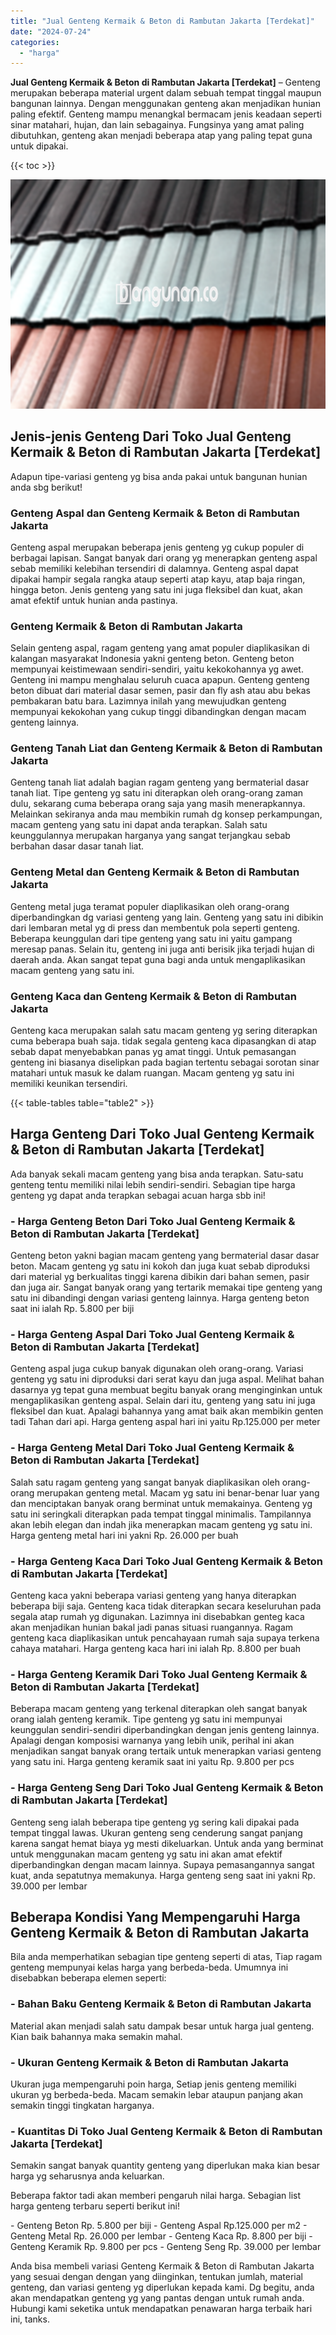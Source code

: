 ```yaml
---
title: "Jual Genteng Kermaik & Beton di Rambutan Jakarta [Terdekat]"
date: "2024-07-24"
categories: 
  - "harga"
---
```


**Jual Genteng Kermaik & Beton di Rambutan Jakarta \[Terdekat\]** – Genteng merupakan beberapa material urgent dalam sebuah tempat tinggal maupun bangunan lainnya. Dengan menggunakan genteng akan menjadikan hunian paling efektif. Genteng mampu menangkal bermacam jenis keadaan seperti sinar matahari, hujan, dan lain sebagainya. Fungsinya yang amat paling dibutuhkan, genteng akan menjadi beberapa atap yang paling tepat guna untuk dipakai.

{{< toc >}}

![Jual Genteng Kermaik & Beton di Rambutan Jakarta [Terdekat]](/images/genteng-minimalis-murah12.png)

## Jenis-jenis Genteng Dari Toko Jual Genteng Kermaik & Beton di Rambutan Jakarta \[Terdekat\]

Adapun tipe-variasi genteng yg bisa anda pakai untuk bangunan hunian anda sbg berikut!

### Genteng Aspal dan Genteng Kermaik & Beton di Rambutan Jakarta

Genteng aspal merupakan beberapa jenis genteng yg cukup populer di berbagai lapisan. Sangat banyak dari orang yg menerapkan genteng aspal sebab memiliki kelebihan tersendiri di dalamnya. Genteng aspal dapat dipakai hampir segala rangka ataup seperti atap kayu, atap baja ringan, hingga beton. Jenis genteng yang satu ini juga fleksibel dan kuat, akan amat efektif untuk hunian anda pastinya.

### Genteng Kermaik & Beton di Rambutan Jakarta

Selain genteng aspal, ragam genteng yang amat populer diaplikasikan di kalangan masyarakat Indonesia yakni genteng beton. Genteng beton mempunyai keistimewaan sendiri-sendiri, yaitu kekokohannya yg awet. Genteng ini mampu menghalau seluruh cuaca apapun. Genteng genteng beton dibuat dari material dasar semen, pasir dan fly ash atau abu bekas pembakaran batu bara. Lazimnya inilah yang mewujudkan genteng mempunyai kekokohan yang cukup tinggi dibandingkan dengan macam genteng lainnya.

### Genteng Tanah Liat dan Genteng Kermaik & Beton di Rambutan Jakarta

Genteng tanah liat adalah bagian ragam genteng yang bermaterial dasar tanah liat. Tipe genteng yg satu ini diterapkan oleh orang-orang zaman dulu, sekarang cuma beberapa orang saja yang masih menerapkannya. Melainkan sekiranya anda mau membikin rumah dg konsep perkampungan, macam genteng yang satu ini dapat anda terapkan. Salah satu keunggulannya merupakan harganya yang sangat terjangkau sebab berbahan dasar dasar tanah liat.

### Genteng Metal dan Genteng Kermaik & Beton di Rambutan Jakarta

Genteng metal juga teramat populer diaplikasikan oleh orang-orang diperbandingkan dg variasi genteng yang lain. Genteng yang satu ini dibikin dari lembaran metal yg di press dan membentuk pola seperti genteng. Beberapa keunggulan dari tipe genteng yang satu ini yaitu gampang meresap panas. Selain itu, genteng ini juga anti berisik jika terjadi hujan di daerah anda. Akan sangat tepat guna bagi anda untuk mengaplikasikan macam genteng yang satu ini.

### Genteng Kaca dan Genteng Kermaik & Beton di Rambutan Jakarta

Genteng kaca merupakan salah satu macam genteng yg sering diterapkan cuma beberapa buah saja. tidak segala genteng kaca dipasangkan di atap sebab dapat menyebabkan panas yg amat tinggi. Untuk pemasangan genteng ini biasanya diselipkan pada bagian tertentu sebagai sorotan sinar matahari untuk masuk ke dalam ruangan. Macam genteng yg satu ini memiliki keunikan tersendiri.

{{< table-tables table="table2" >}}

## Harga Genteng Dari Toko Jual Genteng Kermaik & Beton di Rambutan Jakarta \[Terdekat\]

Ada banyak sekali macam genteng yang bisa anda terapkan. Satu-satu genteng tentu memiliki nilai lebih sendiri-sendiri. Sebagian tipe harga genteng yg dapat anda terapkan sebagai acuan harga sbb ini!

### \- Harga Genteng Beton Dari Toko Jual Genteng Kermaik & Beton di Rambutan Jakarta \[Terdekat\]

Genteng beton yakni bagian macam genteng yang bermaterial dasar dasar beton. Macam genteng yg satu ini kokoh dan juga kuat sebab diproduksi dari material yg berkualitas tinggi karena dibikin dari bahan semen, pasir dan juga air. Sangat banyak orang yang tertarik memakai tipe genteng yang satu ini dibandingi dengan variasi genteng lainnya. Harga genteng beton saat ini ialah Rp. 5.800 per biji

### \- Harga Genteng Aspal Dari Toko Jual Genteng Kermaik & Beton di Rambutan Jakarta \[Terdekat\]

Genteng aspal juga cukup banyak digunakan oleh orang-orang. Variasi genteng yg satu ini diproduksi dari serat kayu dan juga aspal. Melihat bahan dasarnya yg tepat guna membuat begitu banyak orang menginginkan untuk mengaplikasikan genteng aspal. Selain dari itu, genteng yang satu ini juga fleksibel dan kuat. Apalagi bahannya yang amat baik akan membikin genten tadi Tahan dari api. Harga genteng aspal hari ini yaitu Rp.125.000 per meter

### \- Harga Genteng Metal Dari Toko Jual Genteng Kermaik & Beton di Rambutan Jakarta \[Terdekat\]

Salah satu ragam genteng yang sangat banyak diaplikasikan oleh orang-orang merupakan genteng metal. Macam yg satu ini benar-benar luar yang dan menciptakan banyak orang berminat untuk memakainya. Genteng yg satu ini seringkali diterapkan pada tempat tinggal minimalis. Tampilannya akan lebih elegan dan indah jika menerapkan macam genteng yg satu ini. Harga genteng metal hari ini yakni Rp. 26.000 per buah

### \- Harga Genteng Kaca Dari Toko Jual Genteng Kermaik & Beton di Rambutan Jakarta \[Terdekat\]

Genteng kaca yakni beberapa variasi genteng yang hanya diterapkan beberapa biji saja. Genteng kaca tidak diterapkan secara keseluruhan pada segala atap rumah yg digunakan. Lazimnya ini disebabkan genteg kaca akan menjadikan hunian bakal jadi panas situasi ruangannya. Ragam genteng kaca diaplikasikan untuk pencahayaan rumah saja supaya terkena cahaya matahari. Harga genteng kaca hari ini ialah Rp. 8.800 per buah

### \- Harga Genteng Keramik Dari Toko Jual Genteng Kermaik & Beton di Rambutan Jakarta \[Terdekat\]

Beberapa macam genteng yang terkenal diterapkan oleh sangat banyak orang ialah genteng keramik. Tipe genteng yg satu ini mempunyai keunggulan sendiri-sendiri diperbandingkan dengan jenis genteng lainnya. Apalagi dengan komposisi warnanya yang lebih unik, perihal ini akan menjadikan sangat banyak orang tertaik untuk menerapkan variasi genteng yang satu ini. Harga genteng keramik saat ini yaitu Rp. 9.800 per pcs

### \- Harga Genteng Seng Dari Toko Jual Genteng Kermaik & Beton di Rambutan Jakarta \[Terdekat\]

Genteng seng ialah beberapa tipe genteng yg sering kali dipakai pada tempat tinggal lawas. Ukuran genteng seng cenderung sangat panjang karena sangat hemat biaya yg mesti dikeluarkan. Untuk anda yang berminat untuk menggunakan macam genteng yg satu ini akan amat efektif diperbandingkan dengan macam lainnya. Supaya pemasangannya sangat kuat, anda sepatutnya memakunya. Harga genteng seng saat ini yakni Rp. 39.000 per lembar

## Beberapa Kondisi Yang Mempengaruhi Harga Genteng Kermaik & Beton di Rambutan Jakarta

Bila anda memperhatikan sebagian tipe genteng seperti di atas, Tiap ragam genteng mempunyai kelas harga yang berbeda-beda. Umumnya ini disebabkan beberapa elemen seperti:

### \- Bahan Baku Genteng Kermaik & Beton di Rambutan Jakarta

Material akan menjadi salah satu dampak besar untuk harga jual genteng. Kian baik bahannya maka semakin mahal.

### \- Ukuran Genteng Kermaik & Beton di Rambutan Jakarta

Ukuran juga mempengaruhi poin harga, Setiap jenis genteng memiliki ukuran yg berbeda-beda. Macam semakin lebar ataupun panjang akan semakin tinggi tingkatan harganya.

### \- Kuantitas Di Toko Jual Genteng Kermaik & Beton di Rambutan Jakarta \[Terdekat\]

Semakin sangat banyak quantity genteng yang diperlukan maka kian besar harga yg seharusnya anda keluarkan.

Beberapa faktor tadi akan memberi pengaruh nilai harga. Sebagian list harga genteng terbaru seperti berikut ini!

\- Genteng Beton Rp. 5.800 per biji - Genteng Aspal Rp.125.000 per m2 - Genteng Metal Rp. 26.000 per lembar - Genteng Kaca Rp. 8.800 per biji - Genteng Keramik Rp. 9.800 per pcs - Genteng Seng Rp. 39.000 per lembar

Anda bisa membeli variasi Genteng Kermaik & Beton di Rambutan Jakarta yang sesuai dengan dengan yang diinginkan, tentukan jumlah, material genteng, dan variasi genteng yg diperlukan kepada kami. Dg begitu, anda akan mendapatkan genteng yg yang pantas dengan untuk rumah anda. Hubungi kami seketika untuk mendapatkan penawaran harga terbaik hari ini, tanks.
